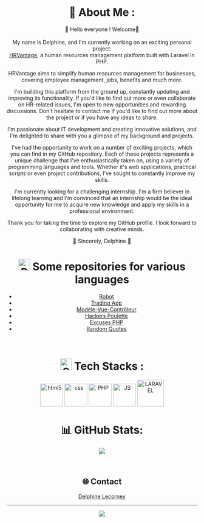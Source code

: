 <div align='center'>
  
# 💫 About Me :

🌱 Hello everyone ! Welcome🌱
<br><br>
My name is Delphine, and I'm currently working on an exciting personal project: <br>
[HRVantage](https://github.com/DelphineLecorney/HRVantage), a human resources management platform built with Laravel in PHP.

HRVantage aims to simplify human resources management for businesses, covering employee management, jobs, benefits and much more. 

I'm building this platform from the ground up, constantly updating and improving its functionality. 
If you'd like to find out more or even collaborate on HR-related issues, I'm open to new opportunities and rewarding discussions.
Don't hesitate to contact me if you'd like to find out more about the project or if you have any ideas to share.


I'm passionate about IT development and creating innovative solutions, and I'm delighted to share with you a glimpse of my background and projects.

I've had the opportunity to work on a number of exciting projects, which you can find in my GitHub repository. Each of these projects represents a unique challenge that I've enthusiastically taken on, using a variety of programming languages and tools. Whether it's web applications, practical scripts or even project contributions, I've sought to constantly improve my skills.

I'm currently looking for a challenging internship. I'm a firm believer in lifelong learning and I'm convinced that an internship would be the ideal opportunity for me to acquire new knowledge and apply my skills in a professional environment.

Thank you for taking the time to explore my GitHub profile. I look forward to collaborating with creative minds.

🔭 Sincerely, Delphine 🔭
<br>
 

# <img src="https://github.com/DelphineLecorney/DelphineLecorney/blob/main/images/git%20repository.png" alt="Repository" height="30" width="30" /> Some repositories for various languages


- [Robot](https://github.com/DelphineLecorney/robot_platform)
- [Trading App](https://github.com/DelphineLecorney/TraddingApp)
- [Modèle-Vue-Contrôleur](https://github.com/DelphineLecorney/mvc/blob/main/README.md)
- [Hackers Poulette](https://github.com/DelphineLecorney/hackers-poulette)
- [Excuses PHP](https://github.com/DelphineLecorney/Excuses-PHP)
- [Random Quotes](https://github.com/DelphineLecorney/random-quote-using-async-await)


<br>

# <img src="https://github.com/DelphineLecorney/DelphineLecorney/blob/main/images/Stacks_Logo.png" alt="Stacks" height="30" width="30" /> Tech Stacks :

<img src="https://github.com/DelphineLecorney/DelphineLecorney/blob/main/images/html.png" alt="html5" height="60" width="60" /> 

<img src="https://github.com/DelphineLecorney/DelphineLecorney/blob/main/images/CSS3.jpg" alt="css" height="60" width="60" /> 

<img src="https://github.com/DelphineLecorney/DelphineLecorney/blob/main/images/php.jpg" alt="PHP" height="60" width="60" /> 

<img src="https://github.com/DelphineLecorney/DelphineLecorney/blob/main/images/js.png" alt="JS" height="60" width="60" /> 

<img src="https://github.com/DelphineLecorney/DelphineLecorney/blob/main/images/Laravel-Development-Company.png" alt="LARAVEL" height="70" width="70" /> 


<br>

# 📊 GitHub Stats:

![](https://github-readme-streak-stats.herokuapp.com/?user=DelphineLecorney&theme=dark&hide_border=false)

<br>

## 🌐 Contact
<a class="badge-base__link LI-simple-link" href="https://be.linkedin.com/in/delphine-lecorney?trk=profile-badge" target="_blank">Delphine Lecorney</a>
<br>
              
---
[![](https://visitcount.itsvg.in/api?id=DelphineLecorney&icon=0&color=0)](https://visitcount.itsvg.in)


</div>
